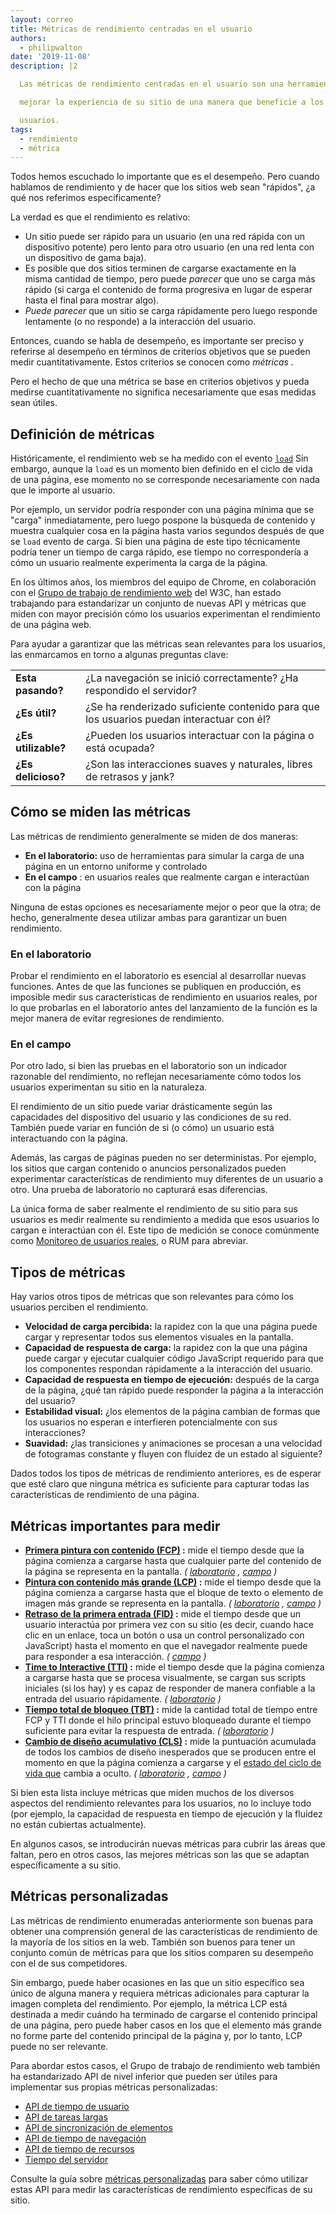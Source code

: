 ```yaml
---
layout: correo
title: Métricas de rendimiento centradas en el usuario
authors:
  - philipwalton
date: '2019-11-08'
description: |2

  Las métricas de rendimiento centradas en el usuario son una herramienta fundamental para comprender y

  mejorar la experiencia de su sitio de una manera que beneficie a los

  usuarios.
tags:
  - rendimiento
  - métrica
---
```


Todos hemos escuchado lo importante que es el desempeño. Pero cuando hablamos de rendimiento y de hacer que los sitios web sean "rápidos", ¿a qué nos referimos específicamente?

La verdad es que el rendimiento es relativo:

- Un sitio puede ser rápido para un usuario (en una red rápida con un dispositivo potente) pero lento para otro usuario (en una red lenta con un dispositivo de gama baja).
- Es posible que dos sitios terminen de cargarse exactamente en la misma cantidad de tiempo, pero puede *parecer* que uno se carga más rápido (si carga el contenido de forma progresiva en lugar de esperar hasta el final para mostrar algo).
- *Puede parecer* que un sitio se carga rápidamente pero luego responde lentamente (o no responde) a la interacción del usuario.

Entonces, cuando se habla de desempeño, es importante ser preciso y referirse al desempeño en términos de criterios objetivos que se pueden medir cuantitativamente. Estos criterios se conocen como *métricas* .

Pero el hecho de que una métrica se base en criterios objetivos y pueda medirse cuantitativamente no significa necesariamente que esas medidas sean útiles.

## Definición de métricas

Históricamente, el rendimiento web se ha medido con el evento <code>[load](https://developer.mozilla.org/en-US/docs/Web/API/Window/load_event)</code> Sin embargo, aunque la <code>load</code> es un momento bien definido en el ciclo de vida de una página, ese momento no se corresponde necesariamente con nada que le importe al usuario.

Por ejemplo, un servidor podría responder con una página mínima que se "carga" inmediatamente, pero luego pospone la búsqueda de contenido y muestra cualquier cosa en la página hasta varios segundos después de que se `load` evento de carga. Si bien una página de este tipo técnicamente podría tener un tiempo de carga rápido, ese tiempo no correspondería a cómo un usuario realmente experimenta la carga de la página.

En los últimos años, los miembros del equipo de Chrome, en colaboración con el [Grupo de trabajo de rendimiento web](https://www.w3.org/webperf/) del W3C, han estado trabajando para estandarizar un conjunto de nuevas API y métricas que miden con mayor precisión cómo los usuarios experimentan el rendimiento de una página web.

Para ayudar a garantizar que las métricas sean relevantes para los usuarios, las enmarcamos en torno a algunas preguntas clave:

<table id="questions">
  <tr>
    <td><strong>Esta pasando?</strong></td>
    <td>¿La navegación se inició correctamente? ¿Ha respondido el servidor?</td>
  </tr>
  <tr>
    <td><strong>¿Es útil?</strong></td>
    <td>¿Se ha renderizado suficiente contenido para que los usuarios puedan interactuar con él?</td>
  </tr>
  <tr>
    <td><strong>¿Es utilizable?</strong></td>
    <td>¿Pueden los usuarios interactuar con la página o está ocupada?</td>
  </tr>
  <tr>
    <td><strong>¿Es delicioso?</strong></td>
    <td>¿Son las interacciones suaves y naturales, libres de retrasos y jank?</td>
  </tr>
</table>

## Cómo se miden las métricas

Las métricas de rendimiento generalmente se miden de dos maneras:

- **En el laboratorio:** uso de herramientas para simular la carga de una página en un entorno uniforme y controlado
- **En el campo** : en usuarios reales que realmente cargan e interactúan con la página

Ninguna de estas opciones es necesariamente mejor o peor que la otra; de hecho, generalmente desea utilizar ambas para garantizar un buen rendimiento.

### En el laboratorio

Probar el rendimiento en el laboratorio es esencial al desarrollar nuevas funciones. Antes de que las funciones se publiquen en producción, es imposible medir sus características de rendimiento en usuarios reales, por lo que probarlas en el laboratorio antes del lanzamiento de la función es la mejor manera de evitar regresiones de rendimiento.

### En el campo

Por otro lado, si bien las pruebas en el laboratorio son un indicador razonable del rendimiento, no reflejan necesariamente cómo todos los usuarios experimentan su sitio en la naturaleza.

El rendimiento de un sitio puede variar drásticamente según las capacidades del dispositivo del usuario y las condiciones de su red. También puede variar en función de si (o cómo) un usuario está interactuando con la página.

Además, las cargas de páginas pueden no ser deterministas. Por ejemplo, los sitios que cargan contenido o anuncios personalizados pueden experimentar características de rendimiento muy diferentes de un usuario a otro. Una prueba de laboratorio no capturará esas diferencias.

La única forma de saber realmente el rendimiento de su sitio para sus usuarios es medir realmente su rendimiento a medida que esos usuarios lo cargan e interactúan con él. Este tipo de medición se conoce comúnmente como [Monitoreo de usuarios reales,](https://en.wikipedia.org/wiki/Real_user_monitoring) o RUM para abreviar.

## Tipos de métricas

Hay varios otros tipos de métricas que son relevantes para cómo los usuarios perciben el rendimiento.

- **Velocidad de carga percibida:** la rapidez con la que una página puede cargar y representar todos sus elementos visuales en la pantalla.
- **Capacidad de respuesta de carga:** la rapidez con la que una página puede cargar y ejecutar cualquier código JavaScript requerido para que los componentes respondan rápidamente a la interacción del usuario.
- **Capacidad de respuesta en tiempo de ejecución:** después de la carga de la página, ¿qué tan rápido puede responder la página a la interacción del usuario?
- **Estabilidad visual:** ¿los elementos de la página cambian de formas que los usuarios no esperan e interfieren potencialmente con sus interacciones?
- **Suavidad:** ¿las transiciones y animaciones se procesan a una velocidad de fotogramas constante y fluyen con fluidez de un estado al siguiente?

Dados todos los tipos de métricas de rendimiento anteriores, es de esperar que esté claro que ninguna métrica es suficiente para capturar todas las características de rendimiento de una página.

## Métricas importantes para medir

- **[Primera pintura con contenido (FCP)](/fcp/) :** mide el tiempo desde que la página comienza a cargarse hasta que cualquier parte del contenido de la página se representa en la pantalla. *( [laboratorio](#in-the-lab) , [campo](#in-the-field) )*
- **[Pintura con contenido más grande (LCP)](/lcp/) :** mide el tiempo desde que la página comienza a cargarse hasta que el bloque de texto o elemento de imagen más grande se representa en la pantalla. *( [laboratorio](#in-the-lab) , [campo](#in-the-field) )*
- **[Retraso de la primera entrada (FID)](/fid/) :** mide el tiempo desde que un usuario interactúa por primera vez con su sitio (es decir, cuando hace clic en un enlace, toca un botón o usa un control personalizado con JavaScript) hasta el momento en que el navegador realmente puede para responder a esa interacción. *( [campo](#in-the-field) )*
- **[Time to Interactive (TTI)](/tti/) :** mide el tiempo desde que la página comienza a cargarse hasta que se procesa visualmente, se cargan sus scripts iniciales (si los hay) y es capaz de responder de manera confiable a la entrada del usuario rápidamente. *( [laboratorio](#in-the-lab) )*
- **[Tiempo total de bloqueo (TBT)](/tbt/) :** mide la cantidad total de tiempo entre FCP y TTI donde el hilo principal estuvo bloqueado durante el tiempo suficiente para evitar la respuesta de entrada. *( [laboratorio](#in-the-lab) )*
- **[Cambio de diseño acumulativo (CLS)](/cls/) :** mide la puntuación acumulada de todos los cambios de diseño inesperados que se producen entre el momento en que la página comienza a cargarse y el [estado del ciclo de vida que](https://developers.google.com/web/updates/2018/07/page-lifecycle-api) cambia a oculto. *( [laboratorio](#in-the-lab) , [campo](#in-the-field) )*

Si bien esta lista incluye métricas que miden muchos de los diversos aspectos del rendimiento relevantes para los usuarios, no lo incluye todo (por ejemplo, la capacidad de respuesta en tiempo de ejecución y la fluidez no están cubiertas actualmente).

En algunos casos, se introducirán nuevas métricas para cubrir las áreas que faltan, pero en otros casos, las mejores métricas son las que se adaptan específicamente a su sitio.

## Métricas personalizadas

Las métricas de rendimiento enumeradas anteriormente son buenas para obtener una comprensión general de las características de rendimiento de la mayoría de los sitios en la web. También son buenos para tener un conjunto común de métricas para que los sitios comparen su desempeño con el de sus competidores.

Sin embargo, puede haber ocasiones en las que un sitio específico sea único de alguna manera y requiera métricas adicionales para capturar la imagen completa del rendimiento. Por ejemplo, la métrica LCP está destinada a medir cuándo ha terminado de cargarse el contenido principal de una página, pero puede haber casos en los que el elemento más grande no forme parte del contenido principal de la página y, por lo tanto, LCP puede no ser relevante.

Para abordar estos casos, el Grupo de trabajo de rendimiento web también ha estandarizado API de nivel inferior que pueden ser útiles para implementar sus propias métricas personalizadas:

- [API de tiempo de usuario](https://w3c.github.io/user-timing/)
- [API de tareas largas](https://w3c.github.io/longtasks/)
- [API de sincronización de elementos](https://wicg.github.io/element-timing/)
- [API de tiempo de navegación](https://w3c.github.io/navigation-timing/)
- [API de tiempo de recursos](https://w3c.github.io/resource-timing/)
- [Tiempo del servidor](https://w3c.github.io/server-timing/)

Consulte la guía sobre [métricas personalizadas](/custom-metrics/) para saber cómo utilizar estas API para medir las características de rendimiento específicas de su sitio.
